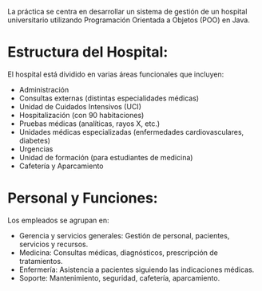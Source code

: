 La práctica se centra en desarrollar un sistema de gestión de un hospital universitario utilizando Programación Orientada a Objetos (POO) en Java.

# Estructura del Hospital:
El hospital está dividido en varias áreas funcionales que incluyen:
- Administración
- Consultas externas (distintas especialidades médicas)
- Unidad de Cuidados Intensivos (UCI)
- Hospitalización (con 90 habitaciones)
- Pruebas médicas (analíticas, rayos X, etc.)
- Unidades médicas especializadas (enfermedades cardiovasculares, diabetes)
- Urgencias
- Unidad de formación (para estudiantes de medicina)
- Cafetería y Aparcamiento

# Personal y Funciones:
Los empleados se agrupan en:
- Gerencia y servicios generales: Gestión de personal, pacientes, servicios y recursos.
- Medicina: Consultas médicas, diagnósticos, prescripción de tratamientos.
- Enfermería: Asistencia a pacientes siguiendo las indicaciones médicas.
- Soporte: Mantenimiento, seguridad, cafetería, aparcamiento.
